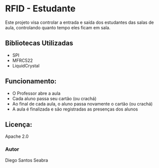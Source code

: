 # RFID - Estudante

Este projeto visa controlar a entrada e saída dos estudantes das salas de aula, controlando quanto tempo eles ficam em sala.

## Bibliotecas Utilizadas

- SPI
- MFRC522
- LiquidCrystal

## Funcionamento:

- O Professor abre a aula
- Cada aluno passa seu cartão (ou crachá)
- Ao final de cada aula, o aluno passa novamente o cartão (ou crachá)
- A aula é finalizada e são registradas as presenças dos alunos

## Licença:

Apache 2.0

### Autor

Diego Santos Seabra
